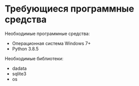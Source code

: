 # Требующиеся программные средства
Необходимые программные средства:<br>
<ul>  
<li>Операционная система Windows 7+</li>
<li>Python 3.8.5</li>
</ul>
Необходимые библиотеки:<br>
<ul>
<li>dadata</li>
<li>sqlite3</li>
<li>os</li>
</ul>
